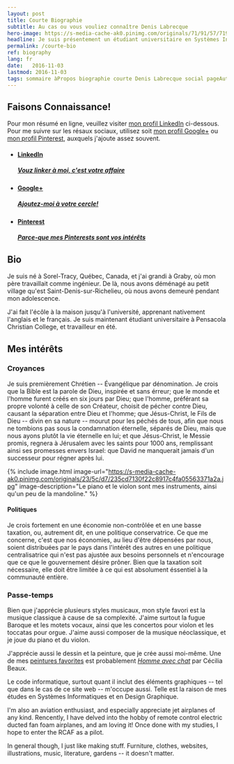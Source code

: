 ```yaml
---
layout: post
title: Courte Biographie
subtitle: Au cas ou vous vouliez connaître Denis Labrecque
hero-image: https://s-media-cache-ak0.pinimg.com/originals/71/91/57/7191571c18ed50608503e9319fa56b75.jpg
headline: Je suis présentement un étudiant universitaire en Systèmes Informatiques et en Design Graphique.
permalink: /courte-bio
ref: biography
lang: fr
date:   2016-11-03
lastmod: 2016-11-03
tags: sommaire àPropos biographie courte Denis Labrecque social pageAuteur
---
```

<h2>Faisons Connaissance!</h2>
Pour mon résumé en ligne, veuillez visiter <a href="https://www.linkedin.com/in/denisglabrecque/fr" target="_new">mon profil LinkedIn</a> ci-dessous. Pour me suivre sur les résaux sociaux, utilisez soit <a href="https://plus.google.com/+DenisGLabrecque" target="_new">mon profil Google+</a> ou <a href="https://www.pinterest.com/DenisGLabrecque/" target="_new">mon profil Pinterest</a>, auxquels j'ajoute assez souvent.
<ul class="post-stream-container no-span">
    <li>
        <a href="https://www.linkedin.com/in/denisglabrecque" target="_new" class="post-stream-card">
          <div class="music-article-thumbnail" style="background-image: url(https://s-media-cache-ak0.pinimg.com/originals/fa/52/c1/fa52c1c9de9c3d7f3314ee3b1d505fc0.png)"></div>
          <div class="hero-article-headline music">
            <h4>LinkedIn</h4>
            <h5>Vouz linker à moi, c'est votre affaire</h5>
          </div>
        </a>
      </li>
      <li>
        <a rel="me" href="https://plus.google.com/+DenisGLabrecque" target="_new" class="post-stream-card">
          <div class="music-article-thumbnail" style="background-image: url(https://s-media-cache-ak0.pinimg.com/originals/8f/52/c9/8f52c9221933a5885464cf4eef63cbe5.png)"></div>
          <div class="hero-article-headline music">
            <h4>Google+</h4>
            <h5>Ajoutez-moi à votre cercle!</h5>
          </div>
        </a>
    </li>
    <li>
        <a href="https://www.pinterest.com/DenisGLabrecque/" target="_new" class="post-stream-card">
          <div class="music-article-thumbnail" style="background-image: url(https://s-media-cache-ak0.pinimg.com/originals/21/fb/b9/21fbb9a0184c500ef5c67f2738eff20f.png)"></div>
          <div class="hero-article-headline music">
            <h4>Pinterest</h4>
            <h5>Parce-que mes Pinterests sont vos intérêts</h5>
          </div>
        </a>
      </li>
</ul>

<h2>Bio</h2>
Je suis né à Sorel-Tracy, Québec, Canada, et j'ai grandi à Graby, où mon père travaillait comme ingénieur. De là, nous avons déménagé au petit village qu'est Saint-Denis-sur-Richelieu, où nous avons demeuré pendant mon adolescence.

J'ai fait l'écôle à la maison jusqu'à l'université, apprenant nativement l'anglais et le français. Je suis maintenant étudiant universitaire à Pensacola Christian College, et travailleur en été.

<h2>Mes intérêts</h2>
<h3>Croyances</h3>
Je suis premièrement Chrétien -- Évangélique par dénomination. Je crois que la Bible est la parole de Dieu, inspirée et sans érreur; que le monde et l'homme furent créés en six jours par Dieu; que l'homme, préférant sa propre volonté à celle de son Créateur, choisit de pécher contre Dieu, causant la séparation entre Dieu et l'homme; que Jésus-Christ, le Fils de Dieu -- divin en sa nature -- mourut pour les péchés de tous, afin que nous ne tombions pas sous la condamnation éternelle, séparés de Dieu, mais que nous ayons plutôt la vie éternelle en lui; et que Jésus-Christ, le Messie promis, regnera à Jérusalem avec les saints pour 1000 ans, remplissant ainsi ses promesses envers Israel: que David ne manquerait jamais d'un successeur pour régner après lui.

{% include image.html image-url="https://s-media-cache-ak0.pinimg.com/originals/23/5c/d7/235cd7130f22c8917c4fa05563371a2a.jpg" image-description="Le piano et le violon sont mes instruments, ainsi qu'un peu de la mandoline." %}

<h4>Politiques</h4>
Je crois fortement en une économie non-contrôlée et en une basse taxation, ou, autrement dit, en une politique conservatrice. Ce que me concerne, c'est que nos économies, au lieu d'être dépensées par nous, soient distribuées par le pays dans l'intérêt des autres en une politique centralisatrice qui n'est pas ajustée aux besoins personnels et n'encourage que ce que le gouvernement désire prôner. Bien que la taxation soit nécessaire, elle doit être limitée à ce qui est absolument éssentiel à la communauté entière.

<h3>Passe-temps</h3>
Bien que j'apprécie plusieurs styles musicaux, mon style favori est la musique classique à cause de sa complexité. J'aime surtout la fugue Baroque et les motets vocaux, ainsi que les concertos pour violon et les toccatas pour orgue. J'aime aussi composer de la musique néoclassique, et je joue du piano et du violon.

J'apprécie aussi le dessin et la peinture, que je crée aussi moi-même. Une de mes <a href="https://www.pinterest.com/DenisGLabrecque/beautiful-paintings/" target="_new">peintures favorites</a> est probablement <em><a href="https://www.pinterest.com/pin/460211655654242611/" target="_new">Homme avec chat</a></em> par Cécilia Beaux.

Le code informatique, surtout quant il inclut des éléments graphiques -- tel que dans le cas de ce site web -- m'occupe aussi. Telle est la raison de mes études en Systèmes Informatiques et en Design Graphique.

I'm also an aviation enthusiast, and especially appreciate jet airplanes of any kind. Rencently, I have delved into the hobby of remote control electric ducted fan foam airplanes, and am loving it! Once done with my studies, I hope to enter the RCAF as a pilot.

In general though, I just like making stuff. Furniture, clothes, websites, illustrations, music, literature, gardens -- it doesn't matter.
